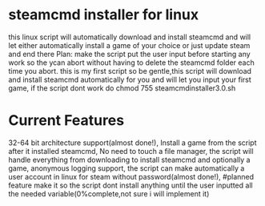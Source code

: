 # steamcmd installer for linux
this linux script will automatically download and install steamcmd and will let either automatically install a game of your choice or just update steam and end there
Plan: make the script put the user input before starting any work so the ycan abort without having to delete the steamcmd folder each time you abort.
this is my first script so be gentle,this script will download and install steamcmd automatically for you and will let you input your first game, if the script dont work do chmod 755 steamcmdinstaller3.0.sh
# Current Features
32-64 bit architecture support(almost done!),
Install a game from the script after it installed steamcmd,
No need to touch a file manager, the script will handle everything from downloading to install steamcmd and optionally a game,
anonymous logging support,
the script can make automatically a user account in linux for steam without password(almost done!),
#planned feature
make it so the script dont install anything until the user inputted all the needed variable(0%complete,not sure i will implement it)
